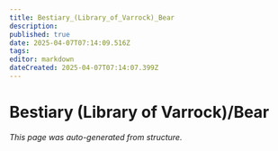 ```yaml
---
title: Bestiary_(Library_of_Varrock)_Bear
description: 
published: true
date: 2025-04-07T07:14:09.516Z
tags: 
editor: markdown
dateCreated: 2025-04-07T07:14:07.399Z
---
```


# Bestiary (Library of Varrock)/Bear

*This page was auto-generated from structure.*